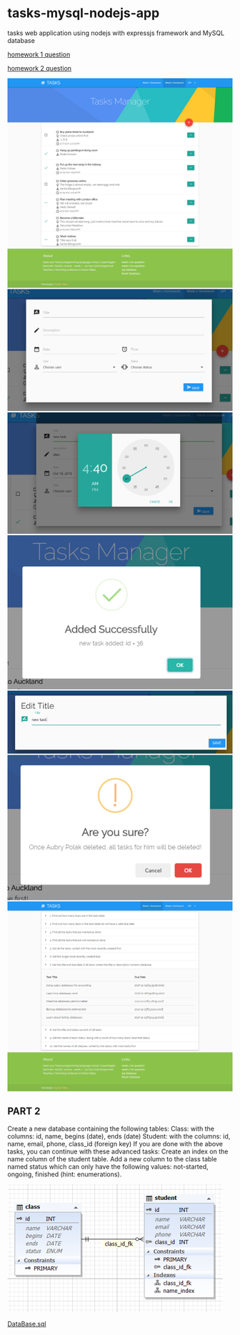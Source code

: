 # tasks-mysql-nodejs-app
tasks web application using nodejs with expressjs framework and MySQL database

[homework 1 question](https://github.com/HackYourFuture-CPH/databases/tree/master/lesson1#homework)

[homework 2 question](https://github.com/HackYourFuture-CPH/databases/tree/master/lesson2)


![img1](/public/images/1.jpg)
![img2](/public/images/2.jpg)
![img3](/public/images/3.jpg)
![img4](/public/images/4.jpg)
![img5](/public/images/5.jpg)
![img6](/public/images/6.jpg)
![img7](/public/images/7.png)



## PART 2
Create a new database containing the following tables:
Class: with the columns: id, name, begins (date), ends (date)
Student: with the columns: id, name, email, phone, class_id (foreign key)
If you are done with the above tasks, you can continue with these advanced tasks:
Create an index on the name column of the student table.
Add a new column to the class table named status which can only have the following values: not-started, ongoing, finished (hint: enumerations).

![uml](/public/images/uml.PNG)

[DataBase.sql](/database_2.sql)
